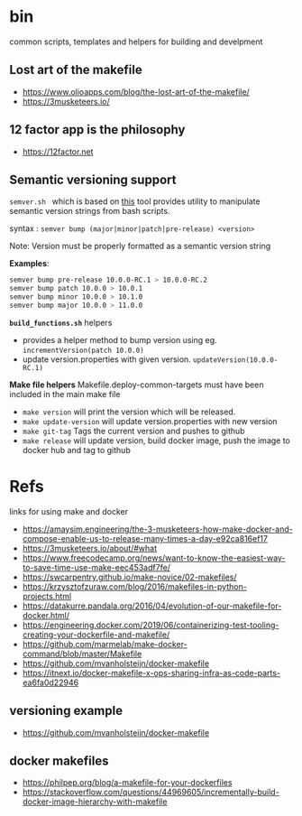 # bin
common scripts, templates and helpers for building and develpment

## Lost art of the makefile

- https://www.olioapps.com/blog/the-lost-art-of-the-makefile/
- https://3musketeers.io/

## 12 factor app is the philosophy
- https://12factor.net

## Semantic versioning support
```semver.sh ``` which is based on [this](https://github.com/fsaintjacques/semver-tool) tool provides utility
to manipulate semantic version strings from bash scripts.

syntax : ```semver bump (major|minor|patch|pre-release) <version>```

Note: Version must be properly formatted as a semantic version string

**Examples**: 

```bash
semver bump pre-release 10.0.0-RC.1 > 10.0.0-RC.2
semver bump patch 10.0.0 > 10.0.1
semver bump minor 10.0.0 > 10.1.0
semver bump major 10.0.0 > 11.0.0
```

**```build_functions.sh```** helpers
- provides a helper method to bump version using eg. ```incrementVersion(patch 10.0.0)```
- update version.properties with given version. ```updateVersion(10.0.0-RC.1)```

**Make file helpers**
Makefile.deploy-common-targets must have been included in the main make file

- ``make version`` will print the version which will be released.
- ``make update-version`` will update version.properties with new version
- ``make git-tag`` Tags the current version and pushes to github
- ```make release``` will update version, build docker image, push the image to docker hub and tag to github

# Refs

links for using make and docker
- https://amaysim.engineering/the-3-musketeers-how-make-docker-and-compose-enable-us-to-release-many-times-a-day-e92ca816ef17
- https://3musketeers.io/about/#what
- https://www.freecodecamp.org/news/want-to-know-the-easiest-way-to-save-time-use-make-eec453adf7fe/
- https://swcarpentry.github.io/make-novice/02-makefiles/
- https://krzysztofzuraw.com/blog/2016/makefiles-in-python-projects.html
- https://datakurre.pandala.org/2016/04/evolution-of-our-makefile-for-docker.html/
- https://engineering.docker.com/2019/06/containerizing-test-tooling-creating-your-dockerfile-and-makefile/
- https://github.com/marmelab/make-docker-command/blob/master/Makefile
- https://github.com/mvanholsteijn/docker-makefile
- https://itnext.io/docker-makefile-x-ops-sharing-infra-as-code-parts-ea6fa0d22946

## versioning example

- https://github.com/mvanholsteijn/docker-makefile

## docker makefiles
- https://philpep.org/blog/a-makefile-for-your-dockerfiles
- https://stackoverflow.com/questions/44969605/incrementally-build-docker-image-hierarchy-with-makefile
